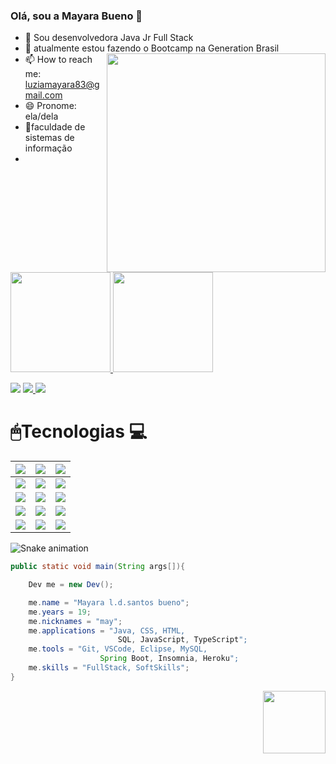 ###    Olá, sou a Mayara Bueno 👋



- 🔭 Sou desenvolvedora Java Jr Full Stack
- 🌱 atualmente estou fazendo o Bootcamp na Generation Brasil         <img align='right' src="https://media.giphy.com/media/Swytr5ngUDfDwtXKOz/giphy.gif" width="350">
- 📫 How to reach me: luziamayara83@gmail.com
- 😄 Pronome: ela/dela
- 🧠faculdade de sistemas de  informação
-

 <div>
  <a href="https://github.com/mayaralbueno">
  <img height="160em" src="https://github-readme-stats.vercel.app/api?username=mayaralbueno&show_icons=true&theme=radical&include_all_commits=true&count_private=true"/>
  <img height="160em" src="https://github-readme-stats.vercel.app/api/top-langs/?username=mayaralbueno&layout=compact&langs_count=7&theme=radical"/>
</div>  
    
 
 
  
 
    
<a href="https://instagram.com/mayara.s.bueno" target="_blank"><img src="https://img.shields.io/badge/-Instagram-%23E4405F?style=for-the-badge&logo=instagram&logoColor=white" target="_blank"></a>
  <a href = "luziamayara83@gmail.com"><img src="https://img.shields.io/badge/Gmail-D14836?style=for-the-badge&logo=gmail&logoColor=white" />
  <a href="https://www.linkedin.com/in/mayara-bueno-b9bb55212" target="_blank"><img src="https://img.shields.io/badge/-LinkedIn-%230077B5?style=for-the-badge&logo=linkedin&logoColor=white" target="_blank"></a> 
  
    
#  🖱Tecnologias 💻
  
  
  | <img src="https://img.shields.io/badge/HTML5-orange?style=for-the-badge&logo=html5&logoColor=white"> | <img src="https://img.shields.io/badge/CSS3-blue?style=for-the-badge&logo=css3&logoColor=white"> | <img src="https://img.shields.io/badge/JavaScript-323330?style=for-the-badge&logo=javascript&logoColor=F7DF1E"> |
| :----------------------------------------------------------: | :----------------------------------------------------------: | :----------------------------------------------------------: |
| <img src="https://img.shields.io/badge/Angular-DD0031?style=for-the-badge&logo=angular&logoColor=white"> | <img src="https://img.shields.io/badge/Java-purple?style=for-the-badge&logo=java&logoColor=white"> | <img src="https://img.shields.io/badge/MySQL-00000F?style=for-the-badge&logo=mysql&logoColor=white"> |
| <img src="https://img.shields.io/badge/Spring_Boot-F2F4F9?style=for-the-badge&logo=spring-boot"> | <img src="https://img.shields.io/badge/Docker-gold?style=for-the-badge&logo=docker&logoColor=black"> | <img src="https://img.shields.io/badge/Git-008000?style=for-the-badge&logo=git&logoColor=white">
  |<img src="https://img.shields.io/badge/Bootstrap-563D7C?style=for-the-badge&logo=bootstrap&logoColor=white" /> | <img src="https://img.shields.io/badge/Postman-FF6C37?style=for-the-badge&logo=Postman&logoColor=white"/> | <img src="https://img.shields.io/badge/Eclipse-2C2255?style=for-the-badge&logo=eclipse&logoColor=white" /> |
<img src="https://img.shields.io/badge/Visual_Studio-5C2D91?style=for-the-badge&logo=visual%20studio&logoColor=white" /> | <img src="https://img.shields.io/badge/Heroku-430098?style=for-the-badge&logo=heroku&logoColor=white"> | <img src="https://img.shields.io/badge/Figma-F24E1E?style=for-the-badge&logo=figma&logoColor=white">


  
  
  
  
  
  ![Snake animation](https://github.com/codethi/codethi/blob/output/github-contribution-grid-snake.svg)
</div>



```java
public static void main(String args[]){

    Dev me = new Dev();

    me.name = "Mayara l.d.santos bueno";
    me.years = 19;
    me.nicknames = "may";
    me.applications = "Java, CSS, HTML,
                        SQL, JavaScript, TypeScript";
    me.tools = "Git, VSCode, Eclipse, MySQL, 
                    Spring Boot, Insomnia, Heroku";
    me.skills = "FullStack, SoftSkills";
}
```




 <img align='right' src="https://media.giphy.com/media/EnpS0ae3bs9ZC/giphy.gif" width="100">
 

